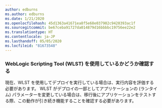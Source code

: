 ```yaml
---
author: edburns
ms.author: edburns
ms.date: 1/21/2020
ms.openlocfilehash: 45d1363a41671ea8f5e68e037902c9420393ac1f
ms.sourcegitcommit: be67ceba91727da014879d16bbbbc19756ee22e2
ms.translationtype: HT
ms.contentlocale: ja-JP
ms.lasthandoff: 05/05/2020
ms.locfileid: "81673548"
---
```

### <a name="determine-whether-weblogic-scripting-tool-wlst-is-used"></a>WebLogic Scripting Tool (WLST) を使用しているかどうか確認する

現在、WLST を使用してデプロイを実行している場合は、実行内容を評価する必要があります。 WLST がデプロイの一部としてアプリケーションの (ランタイム) パラメーターを変更している場合は、移行後にアプリケーションをテストする際、この動作が引き続き機能することを確認する必要があります。
